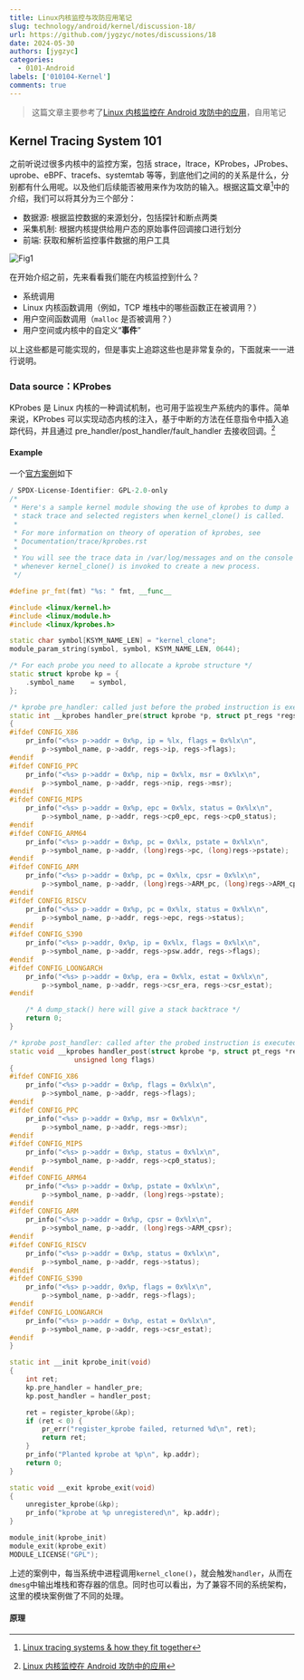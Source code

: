 ```yaml
---
title: Linux内核监控与攻防应用笔记
slug: technology/android/kernel/discussion-18/
url: https://github.com/jygzyc/notes/discussions/18
date: 2024-05-30
authors: [jygzyc]
categories: 
  - 0101-Android
labels: ['010104-Kernel']
comments: true
---
```


<!-- note_linux_tracing_systems -->

> 这篇文章主要参考了[Linux 内核监控在 Android 攻防中的应用](https://evilpan.com/2022/01/03/kernel-tracing/)，自用笔记

## Kernel Tracing System 101

之前听说过很多内核中的监控方案，包括 strace，ltrace，KProbes，JProbes、uprobe、eBPF、tracefs、systemtab 等等，到底他们之间的的关系是什么，分别都有什么用呢。以及他们后续能否被用来作为攻防的输入。根据这篇文章[^1]中的介绍，我们可以将其分为三个部分：

- 数据源: 根据监控数据的来源划分，包括探针和断点两类
- 采集机制: 根据内核提供给用户态的原始事件回调接口进行划分
- 前端: 获取和解析监控事件数据的用户工具

![Fig1](https://raw.githubusercontent.com/jygzyc/notes-images/main/note_linux_tracing_systems-2024-05-30-23-38-41.png)

在开始介绍之前，先来看看我们能在内核监控到什么？

- 系统调用
- Linux 内核函数调用（例如，TCP 堆栈中的哪些函数正在被调用？）
- 用户空间函数调用（`malloc` 是否被调用？）
- 用户空间或内核中的自定义“**事件**”

以上这些都是可能实现的，但是事实上追踪这些也是非常复杂的，下面就来一一进行说明。

### Data source：KProbes

KProbes 是 Linux 内核的一种调试机制，也可用于监视生产系统内的事件。简单来说，KProbes 可以实现动态内核的注入，基于中断的方法在任意指令中插入追踪代码，并且通过 pre_handler/post_handler/fault_handler 去接收回调。[^2]

#### Example

一个[官方案例](https://elixir.bootlin.com/linux/latest/source/samples/kprobes/kprobe_example.c)如下

```c++
/ SPDX-License-Identifier: GPL-2.0-only
/*
 * Here's a sample kernel module showing the use of kprobes to dump a
 * stack trace and selected registers when kernel_clone() is called.
 *
 * For more information on theory of operation of kprobes, see
 * Documentation/trace/kprobes.rst
 *
 * You will see the trace data in /var/log/messages and on the console
 * whenever kernel_clone() is invoked to create a new process.
 */

#define pr_fmt(fmt) "%s: " fmt, __func__

#include <linux/kernel.h>
#include <linux/module.h>
#include <linux/kprobes.h>

static char symbol[KSYM_NAME_LEN] = "kernel_clone";
module_param_string(symbol, symbol, KSYM_NAME_LEN, 0644);

/* For each probe you need to allocate a kprobe structure */
static struct kprobe kp = {
	.symbol_name	= symbol,
};

/* kprobe pre_handler: called just before the probed instruction is executed */
static int __kprobes handler_pre(struct kprobe *p, struct pt_regs *regs)
{
#ifdef CONFIG_X86
	pr_info("<%s> p->addr = 0x%p, ip = %lx, flags = 0x%lx\n",
		p->symbol_name, p->addr, regs->ip, regs->flags);
#endif
#ifdef CONFIG_PPC
	pr_info("<%s> p->addr = 0x%p, nip = 0x%lx, msr = 0x%lx\n",
		p->symbol_name, p->addr, regs->nip, regs->msr);
#endif
#ifdef CONFIG_MIPS
	pr_info("<%s> p->addr = 0x%p, epc = 0x%lx, status = 0x%lx\n",
		p->symbol_name, p->addr, regs->cp0_epc, regs->cp0_status);
#endif
#ifdef CONFIG_ARM64
	pr_info("<%s> p->addr = 0x%p, pc = 0x%lx, pstate = 0x%lx\n",
		p->symbol_name, p->addr, (long)regs->pc, (long)regs->pstate);
#endif
#ifdef CONFIG_ARM
	pr_info("<%s> p->addr = 0x%p, pc = 0x%lx, cpsr = 0x%lx\n",
		p->symbol_name, p->addr, (long)regs->ARM_pc, (long)regs->ARM_cpsr);
#endif
#ifdef CONFIG_RISCV
	pr_info("<%s> p->addr = 0x%p, pc = 0x%lx, status = 0x%lx\n",
		p->symbol_name, p->addr, regs->epc, regs->status);
#endif
#ifdef CONFIG_S390
	pr_info("<%s> p->addr, 0x%p, ip = 0x%lx, flags = 0x%lx\n",
		p->symbol_name, p->addr, regs->psw.addr, regs->flags);
#endif
#ifdef CONFIG_LOONGARCH
	pr_info("<%s> p->addr = 0x%p, era = 0x%lx, estat = 0x%lx\n",
		p->symbol_name, p->addr, regs->csr_era, regs->csr_estat);
#endif

	/* A dump_stack() here will give a stack backtrace */
	return 0;
}

/* kprobe post_handler: called after the probed instruction is executed */
static void __kprobes handler_post(struct kprobe *p, struct pt_regs *regs,
				unsigned long flags)
{
#ifdef CONFIG_X86
	pr_info("<%s> p->addr = 0x%p, flags = 0x%lx\n",
		p->symbol_name, p->addr, regs->flags);
#endif
#ifdef CONFIG_PPC
	pr_info("<%s> p->addr = 0x%p, msr = 0x%lx\n",
		p->symbol_name, p->addr, regs->msr);
#endif
#ifdef CONFIG_MIPS
	pr_info("<%s> p->addr = 0x%p, status = 0x%lx\n",
		p->symbol_name, p->addr, regs->cp0_status);
#endif
#ifdef CONFIG_ARM64
	pr_info("<%s> p->addr = 0x%p, pstate = 0x%lx\n",
		p->symbol_name, p->addr, (long)regs->pstate);
#endif
#ifdef CONFIG_ARM
	pr_info("<%s> p->addr = 0x%p, cpsr = 0x%lx\n",
		p->symbol_name, p->addr, (long)regs->ARM_cpsr);
#endif
#ifdef CONFIG_RISCV
	pr_info("<%s> p->addr = 0x%p, status = 0x%lx\n",
		p->symbol_name, p->addr, regs->status);
#endif
#ifdef CONFIG_S390
	pr_info("<%s> p->addr, 0x%p, flags = 0x%lx\n",
		p->symbol_name, p->addr, regs->flags);
#endif
#ifdef CONFIG_LOONGARCH
	pr_info("<%s> p->addr = 0x%p, estat = 0x%lx\n",
		p->symbol_name, p->addr, regs->csr_estat);
#endif
}

static int __init kprobe_init(void)
{
	int ret;
	kp.pre_handler = handler_pre;
	kp.post_handler = handler_post;

	ret = register_kprobe(&kp);
	if (ret < 0) {
		pr_err("register_kprobe failed, returned %d\n", ret);
		return ret;
	}
	pr_info("Planted kprobe at %p\n", kp.addr);
	return 0;
}

static void __exit kprobe_exit(void)
{
	unregister_kprobe(&kp);
	pr_info("kprobe at %p unregistered\n", kp.addr);
}

module_init(kprobe_init)
module_exit(kprobe_exit)
MODULE_LICENSE("GPL");
```

上述的案例中，每当系统中进程调用`kernel_clone()`，就会触发`handler`，从而在`dmesg`中输出堆栈和寄存器的信息。同时也可以看出，为了兼容不同的系统架构，这里的模块案例做了不同的处理。



#### 原理

[^1]: [Linux tracing systems & how they fit together](https://jvns.ca/blog/2017/07/05/linux-tracing-systems/)
[^2]: [Linux 内核监控在 Android 攻防中的应用](https://evilpan.com/2022/01/03/kernel-tracing/)
[^3]: [An introduction to KProbes](https://lwn.net/Articles/132196/)
[^4]: [Kernel Probes (Kprobes)](https://www.kernel.org/doc/html/latest/trace/kprobes.html)
  
<script src="https://giscus.app/client.js"
    data-repo="jygzyc/notes"
    data-repo-id="R_kgDOJrOxMQ"
    data-mapping="number"
    data-term="18"
    data-reactions-enabled="1"
    data-emit-metadata="0"
    data-input-position="top"
    data-theme="preferred_color_scheme"
    data-lang="zh-CN"
    crossorigin="anonymous"
    async>
</script>
